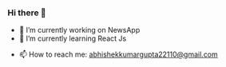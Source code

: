 ### Hi there 👋

- 🔭 I’m currently working on NewsApp
- 🌱 I’m currently learning React Js
<!-- - 👯 I’m looking to collaborate on ... -->
<!-- - 🤔 I’m looking for help with ... -->
<!-- - 💬 Ask me about ... -->
- 📫 How to reach me: abhishekkumargupta22110@gmail.com
<!-- - 😄 Pronouns: ...
- ⚡ Fun fact: ... -->

